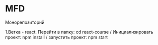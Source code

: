 # MFD
Монорепозиторий

1.Ветка - react. Перейти в папку: cd react-course / Инициализировать проект: npm install / запустить проект: npm start
